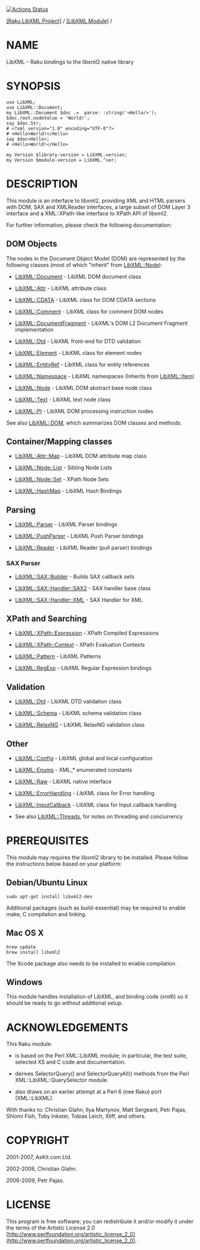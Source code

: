 [![Actions Status](https://github.com/libxml-raku/LibXML-raku/workflows/test/badge.svg)](https://github.com/libxml-raku/LibXML-raku/actions)

[[Raku LibXML Project]](https://libxml-raku.github.io)
 / [[LibXML Module]](https://libxml-raku.github.io/LibXML-raku)
 / [](https://libxml-raku.github.io/LibXML-raku/)

NAME
====

LibXML - Raku bindings to the libxml2 native library

SYNOPSIS
========

    use LibXML;
    use LibXML::Document;
    my LibXML::Document $doc .=  parse: :string('<Hello/>');
    $doc.root.nodeValue = 'World!';
    say $doc.Str;
    # <?xml version="1.0" encoding="UTF-8"?>
    # <Hello>World!</Hello>
    say $doc<Hello>;
    # <Hello>World!</Hello>

    my Version $library-version = LibXML.version;
    my Version $module-version = LibXML.^ver;

DESCRIPTION
===========

This module is an interface to libxml2, providing XML and HTML parsers with DOM, SAX and XMLReader interfaces, a large subset of DOM Layer 3 interface and a XML::XPath-like interface to XPath API of libxml2.

For further information, please check the following documentation:

DOM Objects
-----------

The nodes in the Document Object Model (DOM) are represented by the following classes (most of which "inherit" from [LibXML::Node](https://libxml-raku.github.io/LibXML-raku/Node)):

  * [LibXML::Document](https://libxml-raku.github.io/LibXML-raku/Document) - LibXML DOM document class

  * [LibXML::Attr](https://libxml-raku.github.io/LibXML-raku/Attr) - LibXML attribute class

  * [LibXML::CDATA](https://libxml-raku.github.io/LibXML-raku/CDATA) - LibXML class for DOM CDATA sections

  * [LibXML::Comment](https://libxml-raku.github.io/LibXML-raku/Comment) - LibXML class for comment DOM nodes

  * [LibXML::DocumentFragment](https://libxml-raku.github.io/LibXML-raku/DocumentFragment) - LibXML's DOM L2 Document Fragment implementation

  * [LibXML::Dtd](https://libxml-raku.github.io/LibXML-raku/Dtd) - LibXML front-end for DTD validation

  * [LibXML::Element](https://libxml-raku.github.io/LibXML-raku/Element) - LibXML class for element nodes

  * [LibXML::EntityRef](https://libxml-raku.github.io/LibXML-raku/EntityRef) - LibXML class for entity references

  * [LibXML::Namespace](https://libxml-raku.github.io/LibXML-raku/Namespace) - LibXML namespaces (Inherits from [LibXML::Item](https://libxml-raku.github.io/LibXML-raku/Item))

  * [LibXML::Node](https://libxml-raku.github.io/LibXML-raku/Node) - LibXML DOM abstract base node class

  * [LibXML::Text](https://libxml-raku.github.io/LibXML-raku/Text) - LibXML text node class

  * [LibXML::PI](https://libxml-raku.github.io/LibXML-raku/PI) - LibXML DOM processing instruction nodes

See also [LibXML::DOM](https://libxml-raku.github.io/LibXML-raku/DOM), which summarizes DOM classes and methods.

Container/Mapping classes
-------------------------

  * [LibXML::Attr::Map](https://libxml-raku.github.io/LibXML-raku/Attr/Map) - LibXML DOM attribute map class

  * [LibXML::Node::List](https://libxml-raku.github.io/LibXML-raku/Node/List) - Sibling Node Lists

  * [LibXML::Node::Set](https://libxml-raku.github.io/LibXML-raku/Node/Set) - XPath Node Sets

  * [LibXML::HashMap](https://libxml-raku.github.io/LibXML-raku/HashMap) - LibXML Hash Bindings

Parsing
-------

  * [LibXML::Parser](https://libxml-raku.github.io/LibXML-raku/Parser) - LibXML Parser bindings

  * [LibXML::PushParser](https://libxml-raku.github.io/LibXML-raku/PushParser) - LibXML Push Parser bindings

  * [LibXML::Reader](https://libxml-raku.github.io/LibXML-raku/Reader) - LibXML Reader (pull parser) bindings

### SAX Parser

  * [LibXML::SAX::Builder](https://libxml-raku.github.io/LibXML-raku/SAX/Builder) - Builds SAX callback sets

  * [LibXML::SAX::Handler::SAX2](https://libxml-raku.github.io/LibXML-raku/SAX/Handler/SAX2) - SAX handler base class

  * [LibXML::SAX::Handler::XML](https://libxml-raku.github.io/LibXML-raku/SAX/Handler/XML) - SAX Handler for XML

XPath and Searching
-------------------

  * [LibXML::XPath::Expression](https://libxml-raku.github.io/LibXML-raku/XPath/Expression) - XPath Compiled Expressions

  * [LibXML::XPath::Context](https://libxml-raku.github.io/LibXML-raku/XPath/Context) - XPath Evaluation Contexts

  * [LibXML::Pattern](https://libxml-raku.github.io/LibXML-raku/Pattern) - LibXML Patterns

  * [LibXML::RegExp](https://libxml-raku.github.io/LibXML-raku/RegExp) - LibXML Regular Expression bindings

Validation
----------

  * [LibXML::Dtd](https://libxml-raku.github.io/LibXML-raku/Dtd) - LibXML DTD validation class

  * [LibXML::Schema](https://libxml-raku.github.io/LibXML-raku/Schema) - LibXML schema validation class

  * [LibXML::RelaxNG](https://libxml-raku.github.io/LibXML-raku/RelaxNG) - LibXML RelaxNG validation class

Other
-----

  * [LibXML::Config](https://libxml-raku.github.io/LibXML-raku/Config) - LibXML global and local configuration

  * [LibXML::Enums](https://libxml-raku.github.io/LibXML-raku/Enums) - XML_* enumerated constants

  * [LibXML::Raw](https://libxml-raku.github.io/LibXML-raku/Raw) - LibXML native interface

  * [LibXML::ErrorHandling](https://libxml-raku.github.io/LibXML-raku/ErrorHandling) - LibXML class for Error handling

  * [LibXML::InputCallback](https://libxml-raku.github.io/LibXML-raku/InputCallback) - LibXML class for Input callback handling

  * See also [LibXML::Threads](https://libxml-raku.github.io/LibXML-raku/Threads), for notes on threading and conciurrency

PREREQUISITES
=============

This module may requires the libxml2 library to be installed. Please follow the instructions below based on your platform:

Debian/Ubuntu Linux
-------------------

```shell
sudo apt-get install libxml2-dev
```

Additional packages (such as build-essential) may be required to enable make, C compilation and linking.

Mac OS X
--------

```shell
brew update
brew install libxml2
```

The Xcode package also needs to be installed to enable compilation.

Windows
-------

This module handles installation of LibXML, and binding code (xml6) so it should be ready to go without additional setup.

ACKNOWLEDGEMENTS
================

This Raku module:

  * is based on the Perl XML::LibXML module; in particular, the test suite, selected XS and C code and documentation.

  * derives SelectorQuery() and SelectorQueryAll() methods from the Perl XML::LibXML::QuerySelector module.

  * also draws on an earlier attempt at a Perl 6 (nee Raku) port (XML::LibXML).

With thanks to: Christian Glahn, Ilya Martynov, Matt Sergeant, Petr Pajas, Shlomi Fish, Toby Inkster, Tobias Leich, Xliff, and others.

COPYRIGHT
=========

2001-2007, AxKit.com Ltd.

2002-2006, Christian Glahn.

2006-2009, Petr Pajas.

LICENSE
=======

This program is free software; you can redistribute it and/or modify it under the terms of the Artistic License 2.0 [http://www.perlfoundation.org/artistic_license_2_0](http://www.perlfoundation.org/artistic_license_2_0).

